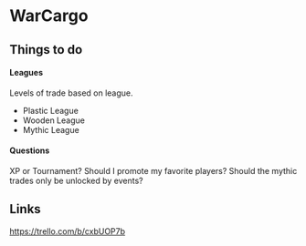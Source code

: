 # WarCargo

## Things to do

#### Leagues
Levels of trade based on league.
+ Plastic League
+ Wooden League
+ Mythic League

#### Questions
XP or Tournament?
Should I promote my favorite players?
Should the mythic trades only be unlocked by events?

## Links

https://trello.com/b/cxbUOP7b

